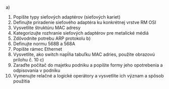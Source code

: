 a)
1. Popíšte typy sieťových adaptérov (sieťových kariet)
2. Definujte priradenie sieťového adaptéra ku konkrétnej vrstve RM OSI
3. Vysvetlite štruktúru MAC adresy
4. Kategorizujte rozhranie sieťových adaptérov pre metalické médiá
5. Zdôvodnite potrebu ARP protokolu
b)
1. Definujte normu 568B a 568A
2. Popíšte rámec Ethernet
3. Vysvetlite, ako switch napĺňa tabuľku MAC adries, použite obrazovú prílohu č. 10
c)
1. Zaraďte počítač do majetku podniku a popíšte formy jeho opotrebenia a odpisovania v podniku
2. Vymenujte relačné a logické operátory a vysvetlite ich význam a spôsob použitia